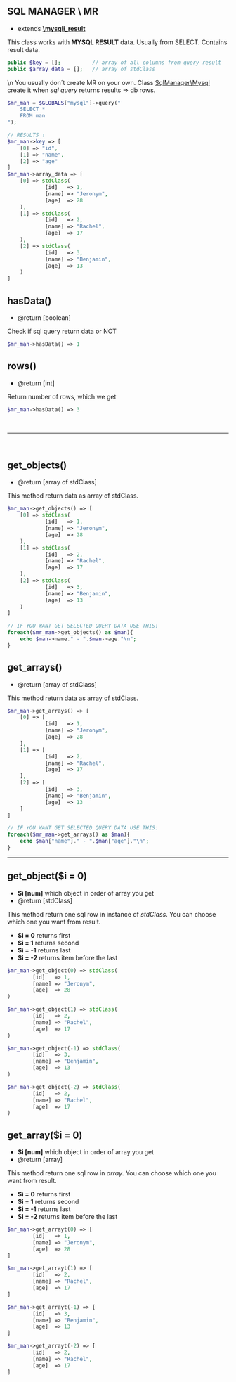 ## SQL MANAGER \ MR
- extends [**\mysqli_result**](https://www.php.net/manual/en/class.mysqli-result.php)

This class works with **MYSQL RESULT** data. Usually from SELECT. Contains result data.
```php
public $key = [];          // array of all columns from query result
public $array_data = [];   // array of stdClass
```
\n
You usually don´t create MR on your own. Class [SqlManager\Mysql](https://github.com/Zerig/sql-manager/blob/master/MYSQL.md#querysql) create it when *sql query* returns results => db rows.
```php
$mr_man = $GLOBALS["mysql"]->query("
	SELECT *
	FROM man
");

// RESULTS ↓
$mr_man->key => [
	[0] => "id",
	[1] => "name",
	[2] => "age"
]
$mr_man->array_data => [
	[0] => stdClass(
			[id]   => 1,
			[name] => "Jeronym",
			[age]  => 28
	),
	[1] => stdClass(
			[id]   => 2,
			[name] => "Rachel",
			[age]  => 17
	),
	[2] => stdClass(
			[id]   => 3,
			[name] => "Benjamin",
			[age]  => 13
	)
]
```


## hasData()
- @return [boolean]

Check if sql query return data or NOT
```php
$mr_man->hasData() => 1

```

## rows()
- @return [int]

Return number of rows, which we get
```php
$mr_man->hasData() => 3

```
<br>
<hr>
<br>

## get_objects()
- @return [array of stdClass]

This method return data as array of stdClass.
```php
$mr_man->get_objects() => [
	[0] => stdClass(
			[id]   => 1,
			[name] => "Jeronym",
			[age]  => 28
	),
	[1] => stdClass(
			[id]   => 2,
			[name] => "Rachel",
			[age]  => 17
	),
	[2] => stdClass(
			[id]   => 3,
			[name] => "Benjamin",
			[age]  => 13
	)
]

// IF YOU WANT GET SELECTED QUERY DATA USE THIS:
foreach($mr_man->get_objects() as $man){
	echo $man->name." - ".$man->age."\n";
}
```


## get_arrays()
- @return [array of stdClass]

This method return data as array of stdClass.
```php
$mr_man->get_arrays() => [
	[0] => [
			[id]   => 1,
			[name] => "Jeronym",
			[age]  => 28
	],
	[1] => [
			[id]   => 2,
			[name] => "Rachel",
			[age]  => 17
	],
	[2] => [
			[id]   => 3,
			[name] => "Benjamin",
			[age]  => 13
	]
]

// IF YOU WANT GET SELECTED QUERY DATA USE THIS:
foreach($mr_man->get_arrays() as $man){
	echo $man["name"]." - ".$man["age"]."\n";
}
```

<hr>

## get_object($i = 0)
- **$i [num]** which object in order of array you get
- @return [stdClass]

This method return one sql row in instance of *stdClass*. You can choose which one you want from result.
- **$i = 0** returns first
- **$i = 1** returns second
- **$i = -1** returns last
- **$i = -2** returns item before the last
```php
$mr_man->get_object(0) => stdClass(
		[id]   => 1,
		[name] => "Jeronym",
		[age]  => 28
)

$mr_man->get_object(1) => stdClass(
		[id]   => 2,
		[name] => "Rachel",
		[age]  => 17
)

$mr_man->get_object(-1) => stdClass(
		[id]   => 3,
		[name] => "Benjamin",
		[age]  => 13
)

$mr_man->get_object(-2) => stdClass(
		[id]   => 2,
		[name] => "Rachel",
		[age]  => 17
)

```

## get_array($i = 0)
- **$i [num]** which object in order of array you get
- @return [array]

This method return one sql row in *array*. You can choose which one you want from result.
- **$i = 0** returns first
- **$i = 1** returns second
- **$i = -1** returns last
- **$i = -2** returns item before the last
```php
$mr_man->get_arrayt(0) => [
		[id]   => 1,
		[name] => "Jeronym",
		[age]  => 28
]

$mr_man->get_arrayt(1) => [
		[id]   => 2,
		[name] => "Rachel",
		[age]  => 17
]

$mr_man->get_arrayt(-1) => [
		[id]   => 3,
		[name] => "Benjamin",
		[age]  => 13
]

$mr_man->get_arrayt(-2) => [
		[id]   => 2,
		[name] => "Rachel",
		[age]  => 17
]

```
